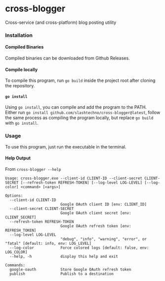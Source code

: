 # cross-blogger  
Cross-service (and cross-platform) blog posting utility  

### Installation  
#### Compiled Binaries  
Compiled binaries can be downloaded from Github Releases.  
#### Compile locally  
To compile this program, run `go build` inside the project root after cloning the repository.  
#### `go install`  
Using `go install`, you can compile and add the program to the PATH.  
Either run `go install github.com/slashtechno/cross-blogger@latest`, follow the same process as compiling the program locally, but replace `go build` with `go install`.  

### Usage  
To use this program, just run the executable in the terminal.  
#### Help Output  
From `cross-blogger --help`  
```text
Usage: cross-blogger.exe --client-id CLIENT-ID --client-secret CLIENT-SECRET [--refresh-token REFRESH-TOKEN] [--log-level LOG-LEVEL] [--log-color] <command> [<args>]
    
Options:
  --client-id CLIENT-ID
                         Google OAuth client ID [env: CLIENT_ID]
  --client-secret CLIENT-SECRET
                         Google OAuth client secret [env: CLIENT_SECRET]
  --refresh-token REFRESH-TOKEN
                         Google OAuth refresh token [env: REFRESH_TOKEN]
  --log-level LOG-LEVEL
                         "debug", "info", "warning", "error", or "fatal" [default: info, env: LOG_LEVEL]
  --log-color            Force colored logs [default: false, env: LOG_COLOR]
  --help, -h             display this help and exit

Commands:
  google-oauth           Store Google OAuth refresh token
  publish                Publish to a destination
```  
